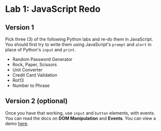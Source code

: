# Lab 1: JavaScript Redo

## Version 1

Pick three (3) of the following Python labs and re-do them in JavaScript. You should first try to write them using JavaScript's `prompt` and `alert` in place of Python's `input` and `print`.

- Random Password Generator
- Rock, Paper, Scissors
- Unit Converter
- Credit Card Validation
- Rot13
- Number to Phrase

## Version 2 (optional)

Once you have that working, use `input` and `button` elements, with events. You can read the docs on **DOM Manipulation** and **Events**. You can view a demo [here](https://codepen.io/flux2341/pen/rJpBXe?editors=1010).

